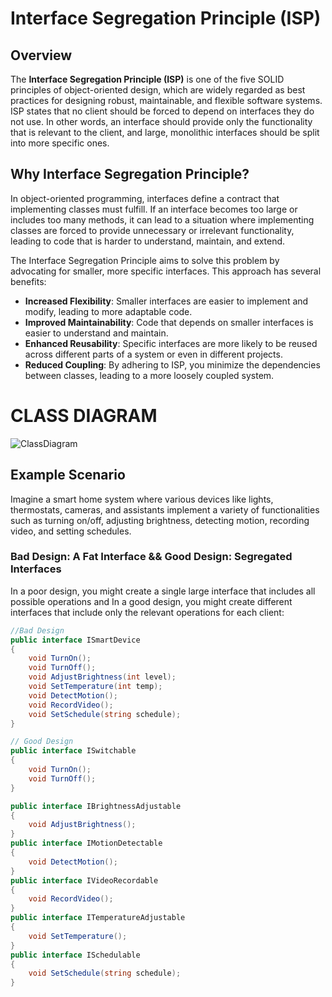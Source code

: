 # Interface Segregation Principle (ISP)

## Overview

The **Interface Segregation Principle (ISP)** is one of the five SOLID principles of object-oriented design, which are widely regarded as best practices for designing robust, maintainable, and flexible software systems. ISP states that no client should be forced to depend on interfaces they do not use. In other words, an interface should provide only the functionality that is relevant to the client, and large, monolithic interfaces should be split into more specific ones.

## Why Interface Segregation Principle?

In object-oriented programming, interfaces define a contract that implementing classes must fulfill. If an interface becomes too large or includes too many methods, it can lead to a situation where implementing classes are forced to provide unnecessary or irrelevant functionality, leading to code that is harder to understand, maintain, and extend.

The Interface Segregation Principle aims to solve this problem by advocating for smaller, more specific interfaces. This approach has several benefits:

- **Increased Flexibility**: Smaller interfaces are easier to implement and modify, leading to more adaptable code.
- **Improved Maintainability**: Code that depends on smaller interfaces is easier to understand and maintain.
- **Enhanced Reusability**: Specific interfaces are more likely to be reused across different parts of a system or even in different projects.
- **Reduced Coupling**: By adhering to ISP, you minimize the dependencies between classes, leading to a more loosely coupled system.

# CLASS DIAGRAM
![ClassDiagram](https://github.com/user-attachments/assets/84d364d0-b6da-4eaf-b9cb-f0032b895c60)


## Example Scenario

Imagine a smart home system where various devices like lights, thermostats, cameras, and assistants implement a variety of functionalities such as turning on/off, adjusting brightness, detecting motion, recording video, and setting schedules.


### Bad Design: A Fat Interface  && Good Design: Segregated Interfaces

In a poor design, you might create a single large interface that includes all possible operations and In a good design, you might create different interfaces that include only the relevant operations for each client:

```csharp
//Bad Design
public interface ISmartDevice
{
    void TurnOn();
    void TurnOff();
    void AdjustBrightness(int level);
    void SetTemperature(int temp);
    void DetectMotion();
    void RecordVideo();
    void SetSchedule(string schedule);
}

// Good Design
public interface ISwitchable
{
    void TurnOn();
    void TurnOff();
}

public interface IBrightnessAdjustable
{
    void AdjustBrightness();
}
public interface IMotionDetectable
{
    void DetectMotion();
}
public interface IVideoRecordable
{
    void RecordVideo();
}
public interface ITemperatureAdjustable
{
    void SetTemperature();
}
public interface ISchedulable
{
    void SetSchedule(string schedule);
}

